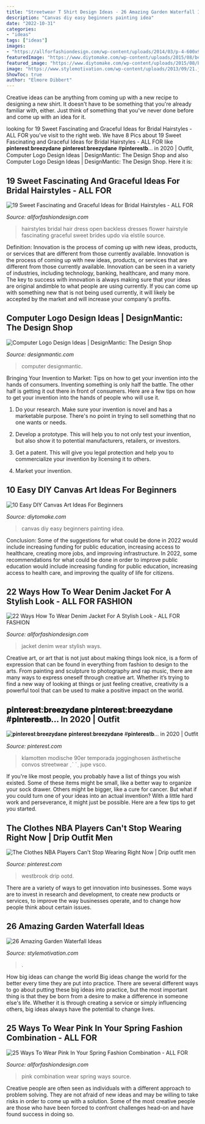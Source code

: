 ```yaml
---
title: "Streetwear T Shirt Design Ideas - 26 Amazing Garden Waterfall Ideas"
description: "Canvas diy easy beginners painting idea"
date: "2022-10-31"
categories:
- "ideas"
tags: ["ideas"]
images:
- "https://allforfashiondesign.com/wp-content/uploads/2014/03/p-4-600x900.jpg"
featuredImage: "https://www.diytomake.com/wp-content/uploads/2015/08/best-canvas-ideas.jpg"
featured_image: "https://www.diytomake.com/wp-content/uploads/2015/08/best-canvas-ideas.jpg"
image: "https://www.stylemotivation.com/wp-content/uploads/2013/09/21.jpg"
ShowToc: true
author: "Elmore Dibbert"
---
```



Creative ideas can be anything from coming up with a new recipe to designing a new shirt. It doesn't have to be something that you're already familiar with, either. Just think of something that you've never done before and come up with an idea for it.

	

		
looking for 19 Sweet Fascinating and Graceful Ideas for Bridal Hairstyles - ALL FOR you've visit to the right web. We have 8 Pics about 19 Sweet Fascinating and Graceful Ideas for Bridal Hairstyles - ALL FOR like 𝐩𝐢𝐧𝐭𝐞𝐫𝐞𝐬𝐭:𝐛𝐫𝐞𝐞𝐳𝐲𝐝𝐚𝐧𝐞 𝐩𝐢𝐧𝐭𝐞𝐫𝐞𝐬𝐭:𝐛𝐫𝐞𝐞𝐳𝐲𝐝𝐚𝐧𝐞 #𝐩𝐢𝐧𝐭𝐞𝐫𝐞𝐬𝐭𝐛… in 2020 | Outfit, Computer Logo Design Ideas | DesignMantic: The Design Shop and also Computer Logo Design Ideas | DesignMantic: The Design Shop. Here it is:
		
    
## 19 Sweet Fascinating And Graceful Ideas For Bridal Hairstyles - ALL FOR

<img loading=lazy src="https://allforfashiondesign.com/wp-content/uploads/2016/06/tc-11-600x900.jpg" onerror="this.onerror=null;this.src='https://tse2.mm.bing.net/th?id=OIP.wpgfg2Ywx1rCsTeK9ZhpdwHaLH&amp;pid=15.1';" alt="19 Sweet Fascinating and Graceful Ideas for Bridal Hairstyles - ALL FOR">

_Source: allforfashiondesign.com_

>hairstyles bridal hair dress open backless dresses flower hairstyle fascinating graceful sweet brides updo via elstile source. 

	

Definition: Innovation is the process of coming up with new ideas, products, or services that are different from those currently available.
Innovation is the process of coming up with new ideas, products, or services that are different from those currently available. Innovation can be seen in a variety of industries, including technology, banking, healthcare, and many more. The key to success with innovation is always making sure that your ideas are original andimble to what people are using currently. If you can come up with something new that is not being used currently, it will likely be accepted by the market and will increase your company's profits.

    
## Computer Logo Design Ideas | DesignMantic: The Design Shop

<img loading=lazy src="https://www.designmantic.com/blog/wp-content/uploads/2020/10/Computer-Logos.jpg" onerror="this.onerror=null;this.src='https://tse3.mm.bing.net/th?id=OIP.dDzOpb1J4z1-yHNnJ3DAqAHaEI&amp;pid=15.1';" alt="Computer Logo Design Ideas | DesignMantic: The Design Shop">

_Source: designmantic.com_

>computer designmantic. 

	

Bringing Your Invention to Market: Tips on how to get your invention into the hands of consumers.
Inventing something is only half the battle. The other half is getting it out there in front of consumers. Here are a few tips on how to get your invention into the hands of people who will use it.
1. Do your research. Make sure your invention is novel and has a marketable purpose. There's no point in trying to sell something that no one wants or needs.

2. Develop a prototype. This will help you to not only test your invention, but also show it to potential manufacturers, retailers, or investors.

3. Get a patent. This will give you legal protection and help you to commercialize your invention by licensing it to others.

4. Market your invention.

    
## 10 Easy DIY Canvas Art Ideas For Beginners

<img loading=lazy src="https://www.diytomake.com/wp-content/uploads/2015/08/best-canvas-ideas.jpg" onerror="this.onerror=null;this.src='https://tse4.mm.bing.net/th?id=OIP.Nn8CKiqUmBw3EmZzlOfeywHaHa&amp;pid=15.1';" alt="10 Easy DIY Canvas Art Ideas For Beginners">

_Source: diytomake.com_

>canvas diy easy beginners painting idea. 

	

Conclusion: Some of the suggestions for what could be done in 2022 would include increasing funding for public education, increasing access to healthcare, creating more jobs, and improving infrastructure.
In 2022, some recommendations for what could be done in order to improve public education would include increasing funding for public education, increasing access to health care, and improving the quality of life for citizens.

    
## 22 Ways How To Wear Denim Jacket For A Stylish Look - ALL FOR FASHION

<img loading=lazy src="https://allforfashiondesign.com/wp-content/uploads/2014/03/kwa-14.jpg" onerror="this.onerror=null;this.src='https://tse3.mm.bing.net/th?id=OIP.9v3NMDtQGi8A_DF5wZ-9zwHaK2&amp;pid=15.1';" alt="22 Ways How To Wear Denim Jacket For A Stylish Look - ALL FOR FASHION">

_Source: allforfashiondesign.com_

>jacket denim wear stylish ways. 

	

Creative art, or art that is not just about making things look nice, is a form of expression that can be found in everything from fashion to design to the arts. From painting and sculpture to photography and rap music, there are many ways to express oneself through creative art. Whether it’s trying to find a new way of looking at things or just feeling creative, creativity is a powerful tool that can be used to make a positive impact on the world.

    
## 𝐩𝐢𝐧𝐭𝐞𝐫𝐞𝐬𝐭:𝐛𝐫𝐞𝐞𝐳𝐲𝐝𝐚𝐧𝐞 𝐩𝐢𝐧𝐭𝐞𝐫𝐞𝐬𝐭:𝐛𝐫𝐞𝐞𝐳𝐲𝐝𝐚𝐧𝐞 #𝐩𝐢𝐧𝐭𝐞𝐫𝐞𝐬𝐭𝐛… In 2020 | Outfit

<img loading=lazy src="https://i.pinimg.com/736x/13/7d/4c/137d4c51abd66c315b9e8467a2d4fb14.jpg" onerror="this.onerror=null;this.src='https://tse2.mm.bing.net/th?id=OIP.k03HGsYmW-mX0Iwx_YWKrwHaNs&amp;pid=15.1';" alt="𝐩𝐢𝐧𝐭𝐞𝐫𝐞𝐬𝐭:𝐛𝐫𝐞𝐞𝐳𝐲𝐝𝐚𝐧𝐞 𝐩𝐢𝐧𝐭𝐞𝐫𝐞𝐬𝐭:𝐛𝐫𝐞𝐞𝐳𝐲𝐝𝐚𝐧𝐞 #𝐩𝐢𝐧𝐭𝐞𝐫𝐞𝐬𝐭𝐛… in 2020 | Outfit">

_Source: pinterest.com_

>klamotten modische 90er temporada jogginghosen ästhetische convos streetwear ˏˋ ˊˎ jupe vsco. 

	

If you're like most people, you probably have a list of things you wish existed. Some of these items might be small, like a better way to organize your sock drawer. Others might be bigger, like a cure for cancer. But what if you could turn one of your ideas into an actual invention? With a little hard work and perseverance, it might just be possible. Here are a few tips to get you started.

    
## The Clothes NBA Players Can&#039;t Stop Wearing Right Now | Drip Outfit Men

<img loading=lazy src="https://i.pinimg.com/736x/d1/26/89/d1268936d9e17bf76e49f4700f50b756.jpg" onerror="this.onerror=null;this.src='https://tse3.mm.bing.net/th?id=OIP.iVE75ibvvZNqQETzxe1cUwHaLH&amp;pid=15.1';" alt="The Clothes NBA Players Can&#039;t Stop Wearing Right Now | Drip outfit men">

_Source: pinterest.com_

>westbrook drip ootd. 

	

There are a variety of ways to get innovation into businesses. Some ways are to invest in research and development, to create new products or services, to improve the way businesses operate, and to change how people think about certain issues. 

    
## 26 Amazing Garden Waterfall Ideas

<img loading=lazy src="https://www.stylemotivation.com/wp-content/uploads/2013/09/21.jpg" onerror="this.onerror=null;this.src='https://tse3.mm.bing.net/th?id=OIP._xNZAJccOB9peBUhFJ5sBAHaK2&amp;pid=15.1';" alt="26 Amazing Garden Waterfall Ideas">

_Source: stylemotivation.com_

>. 

	

How big ideas can change the world
Big ideas change the world for the better every time they are put into practice. There are several different ways to go about putting these big ideas into practice, but the most important thing is that they be born from a desire to make a difference in someone else's life. Whether it is through creating a service or simply influencing others, big ideas always have the potential to change lives.

    
## 25 Ways To Wear Pink In Your Spring Fashion Combination - ALL FOR

<img loading=lazy src="https://allforfashiondesign.com/wp-content/uploads/2014/03/p-4-600x900.jpg" onerror="this.onerror=null;this.src='https://tse4.mm.bing.net/th?id=OIP.dGsJMBeSvAvs1cjR_yB2qwHaLH&amp;pid=15.1';" alt="25 Ways To Wear Pink In Your Spring Fashion Combination - ALL FOR">

_Source: allforfashiondesign.com_

>pink combination wear spring ways source. 

	

Creative people are often seen as individuals with a different approach to problem solving. They are not afraid of new ideas and may be willing to take risks in order to come up with a solution. Some of the most creative people are those who have been forced to confront challenges head-on and have found success in doing so.

